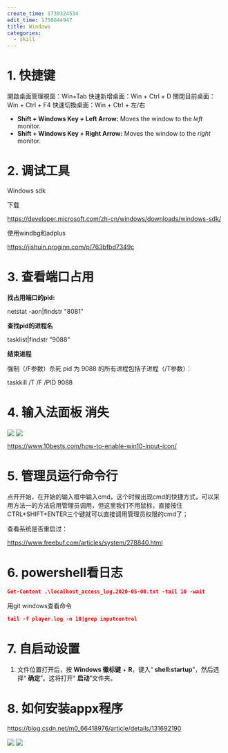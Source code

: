 ```yaml
---
create_time: 1739324534
edit_time: 1750844947
title: Windows
categories:
  - skill
---
```



# 1. 快捷键

開啟桌面管理視窗：Win+Tab
快速新增桌面：Win + Ctrl + D
關閉目前桌面：Win + Ctrl + F4
快速切換桌面：Win + Ctrl + 左/右

-  **Shift + Windows Key + Left Arrow:** Moves the window to the _left_ monitor.
-  **Shift + Windows Key + Right Arrow:** Moves the window to the _right_ monitor.

# 2. 调试工具

Windows sdk

下载

https://developer.microsoft.com/zh-cn/windows/downloads/windows-sdk/

使用windbg和adplus

https://jishuin.proginn.com/p/763bfbd7349c

# 3. 查看端口占用

 **找占用端口的pid:**

netstat -aon|findstr "8081"

 **查找pid的进程名**

tasklist|findstr "9088"

 **结束进程**

强制（/F参数）杀死 pid 为 9088 的所有进程包括子进程（/T参数）：

taskkill /T /F /PID 9088 

# 4. 输入法面板 消失

<img src="/assets/NnY8budjaokcRKxBi0jczBJ0nfh.png" src-width="557" class="markdown-img m-auto" src-height="365" align="center"/>

<img src="/assets/WloEbkY82ofXdbxXEwGcucZBnJg.png" src-width="682" class="markdown-img m-auto" src-height="502" align="center"/>

https://www.10bests.com/how-to-enable-win10-input-icon/

# 5. 管理员运行命令行

点开开始，在开始的输入框中输入cmd，这个时候出现cmd的快捷方式，可以采用方法一的方法启用管理员调用，但这里我们不用鼠标，直接按住CTRL+SHIFT+ENTER三个键就可以直接调用管理员权限的cmd了；

查看系统是否重启过：

https://www.freebuf.com/articles/system/278840.html

# 6. powershell看日志

```json
Get-Content .\localhost_access_log.2020-05-08.txt -tail 10 -wait
```

用git windows查看命令

```json
tail -f player.log -n 10|grep inputcontrol
```

# 7. 自启动设置

1. 文件位置打开后，按  **Windows 徽标键** +  **R**，键入“ **shell:startup**”，然后选择“ **确定**”。这将打开“ **启动**”文件夹。

# 8. 如何安装appx程序

https://blog.csdn.net/m0_66418976/article/details/131692190

<img src="/assets/EUGZbqn8qoPE9dxTY0JcuJM8ntc.png" src-width="432" class="markdown-img m-auto" src-height="110" align="center"/>

<img src="/assets/Qrv1bEsNto7wYxxRzCScKuS6nbe.png" src-width="859" class="markdown-img m-auto" src-height="347" align="center"/>


